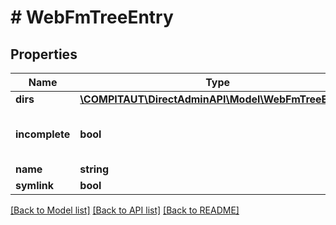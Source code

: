 # # WebFmTreeEntry

## Properties

Name | Type | Description | Notes
------------ | ------------- | ------------- | -------------
**dirs** | [**\COMPITAUT\DirectAdminAPI\Model\WebFmTreeEntry[]**](WebFmTreeEntry.md) |  | [optional]
**incomplete** | **bool** | Reports that entry wasn&#39;t fully traversed. | [optional]
**name** | **string** |  |
**symlink** | **bool** |  | [optional]

[[Back to Model list]](../../README.md#models) [[Back to API list]](../../README.md#endpoints) [[Back to README]](../../README.md)
